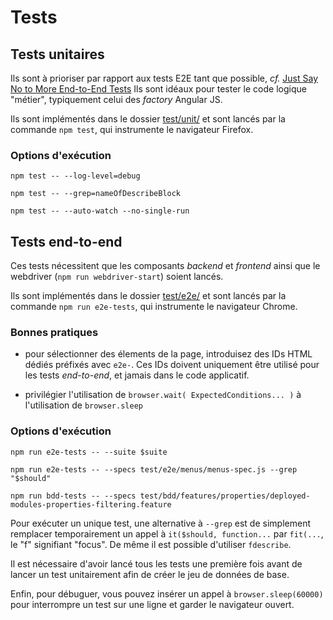 # Tests

## Tests unitaires
Ils sont à prioriser par rapport aux tests E2E tant que possible, _cf._ [Just Say No to More End-to-End Tests](https://testing.googleblog.com/2015/04/just-say-no-to-more-end-to-end-tests.html)
Ils sont idéaux pour tester le code logique "métier", typiquement celui des _factory_ Angular JS.

Ils sont implémentés dans le dossier [test/unit/](https://github.com/voyages-sncf-technologies/hesperides-gui/tree/master/test/unit)
et sont lancés par la commande `npm test`, qui instrumente le navigateur Firefox.

### Options d'exécution

    npm test -- --log-level=debug

    npm test -- --grep=nameOfDescribeBlock

    npm test -- --auto-watch --no-single-run


## Tests end-to-end

Ces tests nécessitent que les composants _backend_ et _frontend_ ainsi que
le webdriver (`npm run webdriver-start`) soient lancés.

Ils sont implémentés dans le dossier [test/e2e/](https://github.com/voyages-sncf-technologies/hesperides-gui/tree/master/test/e2e)
et sont lancés par la commande `npm run e2e-tests`, qui instrumente le navigateur Chrome.

### Bonnes pratiques

- pour sélectionner des élements de la page, introduisez des IDs HTML dédiés préfixés avec `e2e-`.
Ces IDs doivent uniquement être utilisé pour les tests _end-to-end_, et jamais dans le code applicatif.

- privilégier l'utilisation de `browser.wait( ExpectedConditions... )` à l'utilisation de `browser.sleep`

### Options d'exécution

    npm run e2e-tests -- --suite $suite

    npm run e2e-tests -- --specs test/e2e/menus/menus-spec.js --grep "$should"

    npm run bdd-tests -- --specs test/bdd/features/properties/deployed-modules-properties-filtering.feature

Pour exécuter un unique test, une alternative à `--grep` est de simplement remplacer temporairement
un appel à `it($should, function...` par `fit(...`, le "f" signifiant "focus".
De même il est possible d'utiliser `fdescribe`.

Il est nécessaire d'avoir lancé tous les tests une première fois avant de lancer un test unitairement afin de créer le jeu de données de base.

Enfin, pour débuguer, vous pouvez insérer un appel à `browser.sleep(60000)` pour interrompre un test sur une ligne et garder le navigateur ouvert.

